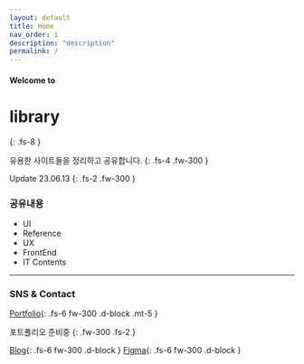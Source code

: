 ```yaml
---
layout: default
title: Home
nav_order: 1
description: "description"
permalink: /
---
```


#### Welcome to
# library
{: .fs-8 }

유용한 사이트들을 정리하고 공유합니다.
{: .fs-4 .fw-300 }

Update 23.06.13
{: .fs-2 .fw-300 }

### 공유내용
- UI
- Reference
- UX
- FrontEnd
- IT Contents


---
### SNS & Contact
[Portfolio](#){: .fs-6 fw-300 .d-block .mt-5 }

포트폴리오 준비중
{: .fw-300 .fs-2 }

[Blog](https://lifewebstudy.com/){: .fs-6 fw-300 .d-block }
[Figma](https://www.figma.com/@growoong){: .fs-6 fw-300 .d-block }

